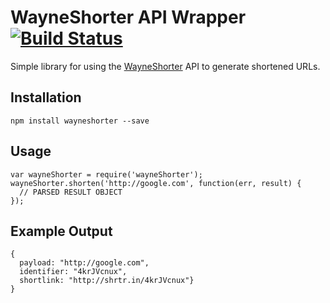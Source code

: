 # WayneShorter API Wrapper [![Build Status](https://travis-ci.org/willricketts/wayneshorter-wrapper.svg?branch=master)](https://travis-ci.org/willricketts/wayneshorter-wrapper)

Simple library for using the [WayneShorter](http://shrtr.in) API to generate shortened URLs.

## Installation
```
npm install wayneshorter --save
```

## Usage
```
var wayneShorter = require('wayneShorter');
wayneShorter.shorten('http://google.com', function(err, result) {
  // PARSED RESULT OBJECT
});
```

## Example Output

```
{
  payload: "http://google.com",
  identifier: "4krJVcnux",
  shortlink: "http://shrtr.in/4krJVcnux"}  
}
```